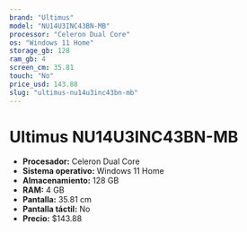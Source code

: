 ```yaml
---
brand: "Ultimus"
model: "NU14U3INC43BN-MB"
processor: "Celeron Dual Core"
os: "Windows 11 Home"
storage_gb: 128
ram_gb: 4
screen_cm: 35.81
touch: "No"
price_usd: 143.88
slug: "ultimus-nu14u3inc43bn-mb"
---
```


# Ultimus NU14U3INC43BN-MB

- **Procesador:** Celeron Dual Core
- **Sistema operativo:** Windows 11 Home
- **Almacenamiento:** 128 GB
- **RAM:** 4 GB
- **Pantalla:** 35.81 cm
- **Pantalla táctil:** No
- **Precio:** $143.88
